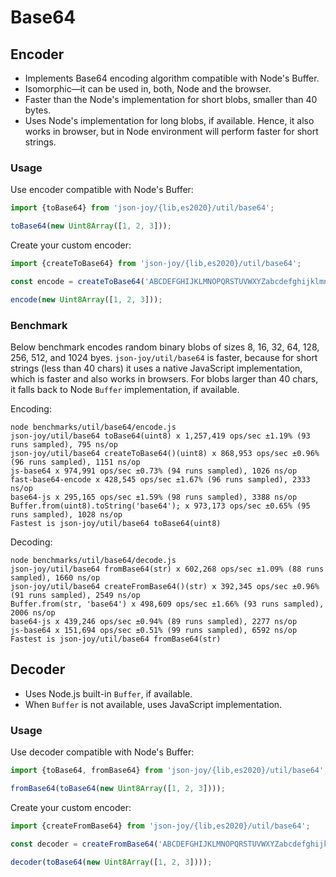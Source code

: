 # Base64


## Encoder

- Implements Base64 encoding algorithm compatible with Node's Buffer.
- Isomorphic&mdash;it can be used in, both, Node and the browser.
- Faster than the Node's implementation for short blobs, smaller than 40 bytes.
- Uses Node's implementation for long blobs, if available. Hence, it also works
  in browser, but in Node environment will perform faster for short strings.


### Usage

Use encoder compatible with Node's Buffer:

```ts
import {toBase64} from 'json-joy/{lib,es2020}/util/base64';

toBase64(new Uint8Array([1, 2, 3]));
```

Create your custom encoder:

```ts
import {createToBase64} from 'json-joy/{lib,es2020}/util/base64';

const encode = createToBase64('ABCDEFGHIJKLMNOPQRSTUVWXYZabcdefghijklmnopqrstuvwxyz0123456789+_');

encode(new Uint8Array([1, 2, 3]));
```


### Benchmark

Below benchmark encodes random binary blobs of sizes 8, 16, 32, 64, 128, 256, 512, and 1024 byes.
`json-joy/util/base64` is faster, because for short strings (less than 40 chars) it uses a
native JavaScript implementation, which is faster and also works in browsers. For blobs larger
than 40 chars, it falls back to Node `Buffer` implementation, if available.

Encoding:

```
node benchmarks/util/base64/encode.js
json-joy/util/base64 toBase64(uint8) x 1,257,419 ops/sec ±1.19% (93 runs sampled), 795 ns/op
json-joy/util/base64 createToBase64()(uint8) x 868,953 ops/sec ±0.96% (96 runs sampled), 1151 ns/op
js-base64 x 974,991 ops/sec ±0.73% (94 runs sampled), 1026 ns/op
fast-base64-encode x 428,545 ops/sec ±1.67% (96 runs sampled), 2333 ns/op
base64-js x 295,165 ops/sec ±1.59% (98 runs sampled), 3388 ns/op
Buffer.from(uint8).toString('base64'); x 973,173 ops/sec ±0.65% (95 runs sampled), 1028 ns/op
Fastest is json-joy/util/base64 toBase64(uint8)
```

Decoding:

```
node benchmarks/util/base64/decode.js
json-joy/util/base64 fromBase64(str) x 602,268 ops/sec ±1.09% (88 runs sampled), 1660 ns/op
json-joy/util/base64 createFromBase64()(str) x 392,345 ops/sec ±0.96% (91 runs sampled), 2549 ns/op
Buffer.from(str, 'base64') x 498,609 ops/sec ±1.66% (93 runs sampled), 2006 ns/op
base64-js x 439,246 ops/sec ±0.94% (89 runs sampled), 2277 ns/op
js-base64 x 151,694 ops/sec ±0.51% (99 runs sampled), 6592 ns/op
Fastest is json-joy/util/base64 fromBase64(str)
```


## Decoder

- Uses Node.js built-in `Buffer`, if available.
- When `Buffer` is not available, uses JavaScript implementation.


### Usage

Use decoder compatible with Node's Buffer:

```ts
import {toBase64, fromBase64} from 'json-joy/{lib,es2020}/util/base64';

fromBase64(toBase64(new Uint8Array([1, 2, 3])));
```

Create your custom encoder:

```ts
import {createFromBase64} from 'json-joy/{lib,es2020}/util/base64';

const decoder = createFromBase64('ABCDEFGHIJKLMNOPQRSTUVWXYZabcdefghijklmnopqrstuvwxyz0123456789+_');

decoder(toBase64(new Uint8Array([1, 2, 3])));
```
